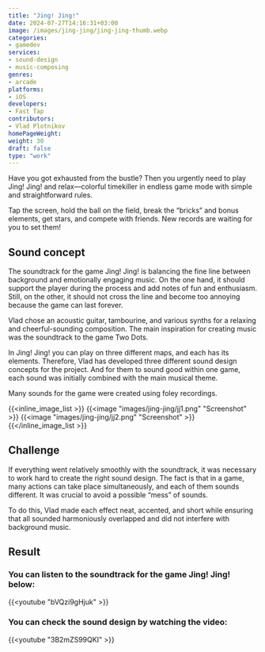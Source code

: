 ```yaml
---
title: "Jing! Jing!"
date: 2024-07-27T14:16:31+03:00
image: /images/jing-jing/jing-jing-thumb.webp
categories:
- gamedev
services:
- sound-design
- music-composing
genres:
- arcade
platforms:
- iOS
developers:
- Fast Tap
contributors:
- Vlad Plotnikov
homePageWeight:
weight: 30
draft: false
type: "work"
---
```


Have you got exhausted from the bustle? Then you urgently need to play Jing! Jing! and relax—colorful timekiller in endless game mode with simple and straightforward rules.

Tap the screen, hold the ball on the field, break the “bricks” and bonus elements, get stars, and compete with friends. New records are waiting for you to set them!

## Sound concept

The soundtrack for the game Jing! Jing! is balancing the fine line between background and emotionally engaging music. On the one hand, it should support the player during the process and add notes of fun and enthusiasm. Still, on the other, it should not cross the line and become too annoying because the game can last forever.

Vlad chose an acoustic guitar, tambourine, and various synths for a relaxing and cheerful-sounding composition. The main inspiration for creating music was the soundtrack to the game Two Dots.

In Jing! Jing! you can play on three different maps, and each has its elements. Therefore, Vlad has developed three different sound design concepts for the project. And for them to sound good within one game, each sound was initially combined with the main musical theme.

Many sounds for the game were created using foley recordings.

{{<inline_image_list >}}
{{<image "images/jing-jing/jj1.png" "Screenshot"  >}}
{{<image "images/jing-jing/jj2.png" "Screenshot"  >}}
{{</inline_image_list >}}

## Challenge

If everything went relatively smoothly with the soundtrack, it was necessary to work hard to create the right sound design. The fact is that in a game, many actions can take place simultaneously, and each of them sounds different. It was crucial to avoid a possible “mess” of sounds.

To do this, Vlad made each effect neat, accented, and short while ensuring that all sounded harmoniously overlapped and did not interfere with background music.

## Result

### You can listen to the soundtrack for the game Jing! Jing! below:

{{<youtube "bVQzi9gHjuk" >}}

### You can check the sound design by watching the video:

{{<youtube "3B2mZS99QKI" >}}